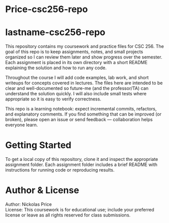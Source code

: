 # Price-csc256-repo
# lastname-csc256-repo

This repository contains my coursework and practice files for CSC 256. The goal of this repo is to keep assignments, notes, and small projects organized so I can review them later and show progress over the semester. Each assignment is placed in its own directory with a short README explaining the solution and how to run any code.

Throughout the course I will add code examples, lab work, and short writeups for concepts covered in lectures. The files here are intended to be clear and well-documented so future-me (and the professor/TA) can understand the solution quickly. I will also include small tests where appropriate so it is easy to verify correctness.

This repo is a learning notebook: expect incremental commits, refactors, and explanatory comments. If you find something that can be improved (or broken), please open an issue or send feedback — collaboration helps everyone learn.

# Getting Started

To get a local copy of this repository, clone it and inspect the appropriate assignment folder. Each assignment folder includes a brief README with instructions for running code or reproducing results.

# Author & License

Author: Nickolas Price  
License: This coursework is for educational use; include your preferred license or leave as all rights reserved for class submissions.
